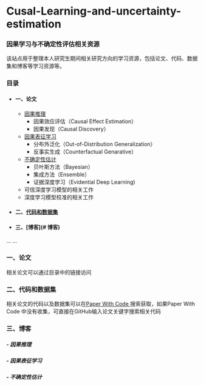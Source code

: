 # Cusal-Learning-and-uncertainty-estimation
### 因果学习与不确定性评估相关资源

该站点用于整理本人研究生期间相关研究方向的学习资源，包括论文、代码、数据集和博客等学习资源等。
### 目录
- #### 一、论文
	- [因果推理](https://github.com/ScorpioBao/Causal-Learning-and-Uncertainty-Estimation/tree/master/Causal%20Learning)
		- 因果效应评估（Causal Effect Estimation）
		- 因果发现（Causal Discovery）
	- [因果表征学习](https://github.com/ScorpioBao/Causal-Learning-and-Uncertainty-Estimation/tree/master/Causal%20Representation%20Learning)
		- 分布外泛化（Out-of-Distribution Generalization）
		- 反事实生成（Counterfactual Genarative）
	- [不确定性估计](https://github.com/ScorpioBao/Causal-Learning-and-Uncertainty-Estimation/tree/master/Uncertainty%20Estimation)
		- 贝叶斯方法（Bayesian）
		- 集成方法（Ensemble）
		- 证据深度学习（Evidential Deep Learning)
	- 可信深度学习模型的相关工作
	- 深度学习模型校准的相关工作
- #### 二、[代码和数据集](#二、代码和数据集)
- #### 三、[博客](# 博客)

...
...

### 一、论文
相关论文可以通过目录中的链接访问
### 二、代码和数据集
相关论文的代码以及数据集可以在[Paper With Code ](https://paperswithcode.com/)搜索获取，如果Paper With Code 中没有收集，可直接在GitHub输入论文关键字搜索相关代码
### 三、博客
##### - 因果推理

##### - 因果表征学习

##### - 不确定性估计





<br>


